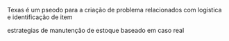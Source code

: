 Texas é um pseodo para a criação de problema relacionados com logistica e identificação de item


estrategias de manutenção de estoque baseado em caso real
